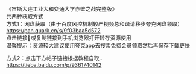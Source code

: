 《宙斯大连工业大和交通大学赤壁之战完整版》<br/>
共两种获取方式<br/>
方式1：网盘获取（由于百度风控机制较严视频总和谐请移步夸克网盘领取）
https://pan.quark.cn/s/9f03baa5d572<br/>
点击链接🔗或复制链接到手机浏览器打开转存资源使用<br/>
温馨提示：资源较大建议使用夸克app去搜索免费会员领取然后再保存下载更快<br/>

方式2：点击下方帖子链接根据教程自取..<br/>
https://tieba.baidu.com/p/9361740142

